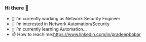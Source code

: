 ### Hi there 👋

<!--
**pradeepbabar31/pradeepbabar31** is a ✨ _special_ ✨ repository because its `README.md` (this file) appears on your GitHub profile.

Here are some ideas to get you started:
-->

- `🔭` I’m currently working as Network Security Engineer
- `👀` I’m interested in Network Automation/Security
- `🌱` I’m currently learning Automation...
- `📫` How to reach me:https://www.linkedin.com/in/pradeepbabar

